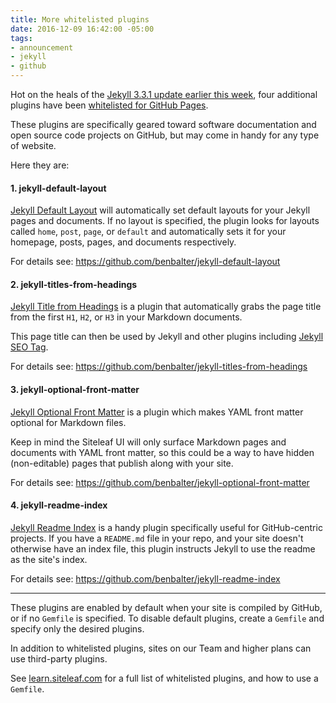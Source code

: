 ```yaml
---
title: More whitelisted plugins
date: 2016-12-09 16:42:00 -05:00
tags:
- announcement
- jekyll
- github
---
```


Hot on the heals of the [Jekyll 3.3.1 update earlier this week](/blog/jekyll-update-and-new-whitelisted-plugins/), four additional plugins have been [whitelisted for GitHub Pages](https://github.com/blog/2289-publishing-with-github-pages-now-as-easy-as-1-2-3). 

These plugins are specifically geared toward software documentation and open source code projects on GitHub, but may come in handy for any type of website.



Here they are:

#### 1. jekyll-default-layout

[Jekyll Default Layout](https://github.com/benbalter/jekyll-default-layout) will automatically set default layouts for your Jekyll pages and documents. If no layout is specified, the plugin looks for layouts called `home`, `post`, `page`, or `default` and automatically sets it for your homepage, posts, pages, and documents respectively.

For details see: <https://github.com/benbalter/jekyll-default-layout>

#### 2. jekyll-titles-from-headings

[Jekyll Title from Headings](https://github.com/benbalter/jekyll-titles-from-headings) is a plugin that automatically grabs the page title from the first `H1`, `H2`, or `H3` in your Markdown documents. 

This page title can then be used by Jekyll and other plugins including [Jekyll SEO Tag](https://github.com/benbalter/jekyll-seo-tag).

For details see: <https://github.com/benbalter/jekyll-titles-from-headings>

#### 3. jekyll-optional-front-matter

[Jekyll Optional Front Matter](https://github.com/benbalter/jekyll-optional-front-matter) is a plugin which makes YAML front matter optional for Markdown files.

Keep in mind the Siteleaf UI will only surface Markdown pages and documents with YAML front matter, so this could be a way to have hidden (non-editable) pages that publish along with your site. 

For details see: <https://github.com/benbalter/jekyll-optional-front-matter>

#### 4. jekyll-readme-index

[Jekyll Readme Index](https://github.com/benbalter/jekyll-readme-index) is a handy plugin specifically useful for GitHub-centric projects. If you have a `README.md` file in your repo, and your site doesn't otherwise have an index file, this plugin instructs Jekyll to use the readme as the site's index.

For details see: <https://github.com/benbalter/jekyll-readme-index>

---

These plugins are enabled by default when your site is compiled by GitHub, or if no `Gemfile` is specified. To disable default plugins, create a `Gemfile` and specify only the desired plugins.

In addition to whitelisted plugins, sites on our Team and higher plans can use third-party plugins. 

See [learn.siteleaf.com](https://learn.siteleaf.com/themes/jekyll-plugins/) for a full list of whitelisted plugins, and how to use a `Gemfile`.